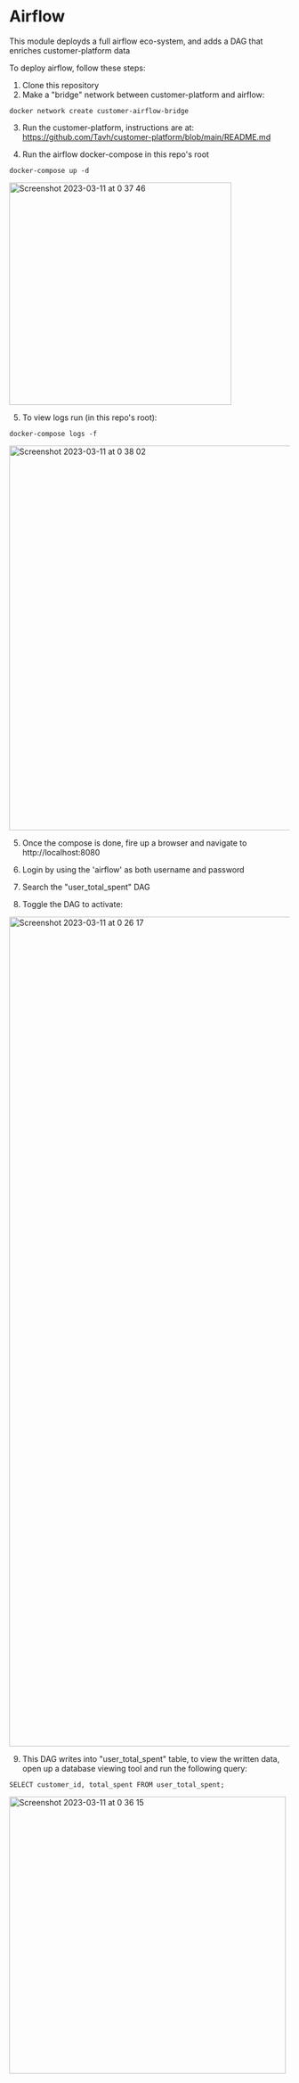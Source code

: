 # Airflow

This module deployds a full airflow eco-system, and adds a DAG that
enriches customer-platform data

To deploy airflow, follow these steps:

1. Clone this repository
2. Make a "bridge" network between customer-platform and airflow:
```
docker network create customer-airflow-bridge
``` 
3. Run the customer-platform, instructions are at: 
https://github.com/Tavh/customer-platform/blob/main/README.md

4. Run the airflow docker-compose in this repo's root
```
docker-compose up -d
```
<img width="399" alt="Screenshot 2023-03-11 at 0 37 46" src="https://user-images.githubusercontent.com/44731477/224441328-5ccfa23d-00b5-440f-b888-df3a1be7193f.png">

5. To view logs run (in this repo's root):
```
docker-compose logs -f
```
<img width="690" alt="Screenshot 2023-03-11 at 0 38 02" src="https://user-images.githubusercontent.com/44731477/224441345-3ce6ba1d-5eb9-426c-aa8b-c1600103e110.png">

5. Once the compose is done, fire up a browser and navigate to http://localhost:8080

6. Login by using the 'airflow' as both username and password

7. Search the "user_total_spent" DAG

8. Toggle the DAG to activate:
<img width="1488" alt="Screenshot 2023-03-11 at 0 26 17" src="https://user-images.githubusercontent.com/44731477/224441028-3cd0d012-9c17-43ca-b578-b11d11c1d0ec.png">

9. This DAG writes into "user_total_spent" table, to view the written data, open up a database viewing tool
    and run the following query:
```
SELECT customer_id, total_spent FROM user_total_spent;
```

<img width="497" alt="Screenshot 2023-03-11 at 0 36 15" src="https://user-images.githubusercontent.com/44731477/224441110-0bdb8abc-2f16-4664-a2ef-5c8d84610cdf.png">
